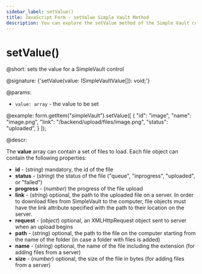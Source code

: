 ```yaml
---
sidebar_label: setValue()
title: JavaScript Form - setValue Simple Vault Method 
description: You can explore the setValue method of the Simple Vault control of Form in the documentation of the DHTMLX JavaScript UI library. Browse developer guides and API reference, try out code examples and live demos, and download a free 30-day evaluation version of DHTMLX Suite 7.
---
```


# setValue()

@short: sets the value for a SimpleVault control

@signature: {'setValue(value: ISimpleVaultValue[]): void;'}

@params:
- `value: array` - the value to be set  

@example:
form.getItem("simpleVault").setValue([
    {
        "id": "image",
        "name": "image.png",
        "link": "/backend/upload/files/image.png",
        "status": "uploaded",
    }
]);

@descr:

The **value** array can contain a set of files to load. Each file object can contain the following properties:

- **id** - (*string*) mandatory, the id of the file
- **status** - (*string*) the status of the file ("queue", "inprogress", "uploaded", or "failed")
- **progress** - (*number*) the progress of the file upload
- **link** - (*string*) optional, the path to the uploaded file on a server. In order to download files from SimpleVault to the computer, file objects must have the link attribute specified with the path to their location on the server.
- **request** - (*object*) optional, an XMLHttpRequest object sent to server when an upload begins
- **path** - (*string*) optional, the path to the file on the computer starting from the name of the folder (in case a folder with files is added)
- **name** - (*string*) optional, the name of the file including the extension (for adding files from a server)
- **size** - (*number*) optional, the size of the file in bytes (for adding files from a server) 